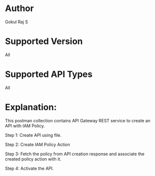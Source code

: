 # Author
Gokul Raj S

# Supported Version
All

# Supported API Types
All

# Explanation:
This postman collection contains API Gateway REST service to create an API with IAM Policy.

Step 1:
Create API using file.

Step 2:
Create IAM Policy Action

Step 3:
Fetch the policy from API creation response and associate the created policy action with it.

Step 4:
Activate the API.
